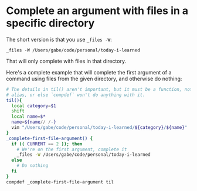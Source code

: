 # Complete an argument with files in  a specific directory

The short version is that you use `_files -W`:

    _files -W /Users/gabe/code/personal/today-i-learned

That will only complete with files in that directory.

Here's a complete example that will complete the first argument of a command
using files from the given directory, and otherwise do nothing:

```zsh
# The details in til() aren't important, but it must be a function, not an
# alias, or else `compdef` won't do anything with it.
til(){
  local category=$1
  shift
  local name=$*
  name=${name// /-}
  vim "/Users/gabe/code/personal/today-i-learned/${category}/${name}"
}
_complete-first-file-argument() {
  if (( CURRENT == 2 )); then
    # We're on the first argument, complete it
    _files -W /Users/gabe/code/personal/today-i-learned
  else
    # Do nothing
  fi
}
compdef _complete-first-file-argument til
```

